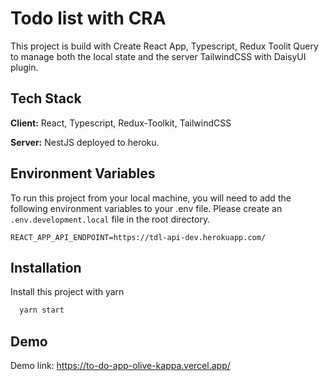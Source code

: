 # Todo list with CRA

This project is build with Create React App, Typescript, Redux Toolit Query to manage both the local state and the server TailwindCSS with DaisyUI plugin.

## Tech Stack

**Client:** React, Typescript, Redux-Toolkit, TailwindCSS

**Server:** NestJS deployed to heroku.

## Environment Variables

To run this project from your local machine, you will need to add the following environment variables to your .env file.
Please create an `.env.development.local` file in the root directory.

`REACT_APP_API_ENDPOINT=https://tdl-api-dev.herokuapp.com/`

## Installation

Install this project with yarn

```bash
  yarn start
```

## Demo

Demo link: https://to-do-app-olive-kappa.vercel.app/
